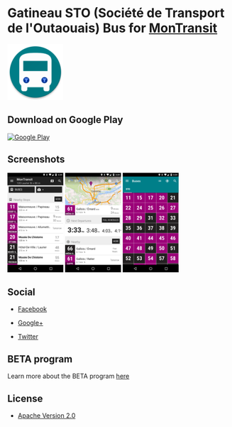 # Gatineau STO (Société de Transport de l'Outaouais) Bus for [MonTransit](https://github.com/mtransitapps/mtransit-for-android)

<img width="25%" height="25%" src="https://raw.githubusercontent.com/mtransitapps/ca-gatineau-sto-bus-android/master/pub/hi-res-app-icon.png"/>

## Download on Google Play

[![Google Play](https://developer.android.com/images/brand/en_app_rgb_wo_60.png)](https://play.google.com/store/apps/details?id=org.mtransit.android.ca_gatineau_sto_bus)

## Screenshots

<img width="25%" height="25%" src="https://raw.githubusercontent.com/mtransitapps/ca-gatineau-sto-bus-android/master/pub/screenshot-phone-1.png"/>
<img width="25%" height="25%" src="https://raw.githubusercontent.com/mtransitapps/ca-gatineau-sto-bus-android/master/pub/screenshot-phone-2.png"/>
<img width="25%" height="25%" src="https://raw.githubusercontent.com/mtransitapps/ca-gatineau-sto-bus-android/master/pub/screenshot-phone-3.png"/>

## Social

* [Facebook](https://www.facebook.com/MonTransit)

* [Google+](http://gplus.to/MonTransit/)

* [Twitter](https://twitter.com/montransit)

## BETA program

Learn more about the BETA program [here](https://github.com/mtransitapps/mtransit-for-android/wiki/BETA)

## License

* [Apache Version 2.0](http://www.apache.org/licenses/LICENSE-2.0.html)
